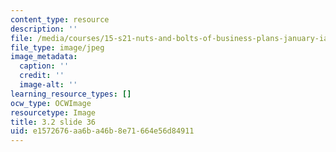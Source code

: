 ```yaml
---
content_type: resource
description: ''
file: /media/courses/15-s21-nuts-and-bolts-of-business-plans-january-iap-2014/e1572676aa6ba46b8e71664e56d84911_Slide36.JPG
file_type: image/jpeg
image_metadata:
  caption: ''
  credit: ''
  image-alt: ''
learning_resource_types: []
ocw_type: OCWImage
resourcetype: Image
title: 3.2 slide 36
uid: e1572676-aa6b-a46b-8e71-664e56d84911
---
```

